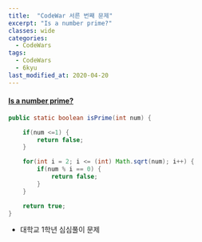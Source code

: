 ```yaml
---
title:  "CodeWar 서른 번째 문제"
excerpt: "Is a number prime?"
classes: wide
categories:
  - CodeWars
tags:
  - CodeWars
  - 6kyu
last_modified_at: 2020-04-20
---
```


#### [Is a number prime?](https://www.codewars.com/kata/5262119038c0985a5b00029f)

```java
public static boolean isPrime(int num) {

    if(num <=1) {
        return false;
    }

    for(int i = 2; i <= (int) Math.sqrt(num); i++) {
        if(num % i == 0) {
            return false;
        }
    }

    return true;
}
```

* 대학교 1학년 심심풀이 문제